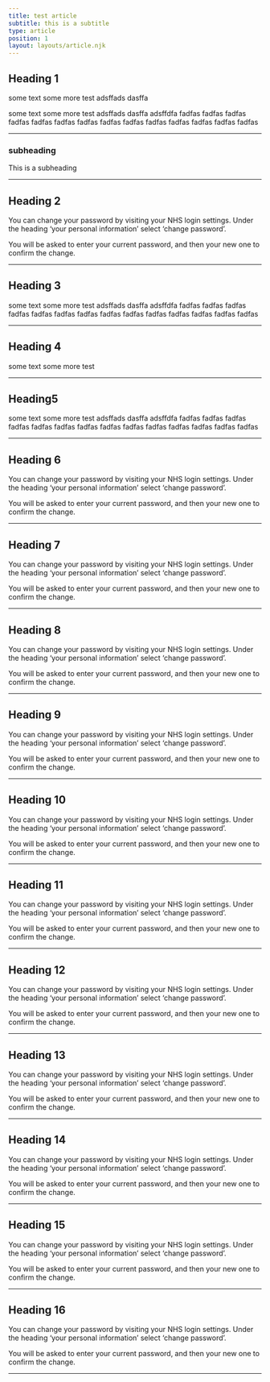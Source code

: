 ```yaml
---
title: test article
subtitle: this is a subtitle
type: article
position: 1
layout: layouts/article.njk
---
```

##    Heading 1
some text
some more test
adsffads
dasffa

some text
some more test
adsffads
dasffa
adsffdfa
fadfas
fadfas
fadfas
fadfas
fadfas
fadfas
fadfas
fadfas
fadfas
fadfas
fadfas
fadfas
fadfas
fadfas
***

### subheading
This is a subheading
***

## Heading 2
You can change your password by visiting your NHS login settings. Under the heading ‘your personal information’ select ‘change password’.

You will be asked to enter your current password, and then your new one to confirm the change.
***

## Heading 3
some text
some more test
adsffads
dasffa
adsffdfa
fadfas
fadfas
fadfas
fadfas
fadfas
fadfas
fadfas
fadfas
fadfas
fadfas
fadfas
fadfas
fadfas
fadfas
***

## Heading 4
some text
some more test
***

## Heading5
some text
some more test
adsffads
dasffa
adsffdfa
fadfas
fadfas
fadfas
fadfas
fadfas
fadfas
fadfas
fadfas
fadfas
fadfas
fadfas
fadfas
fadfas
fadfas
***

## Heading 6
You can change your password by visiting your NHS login settings. Under the heading ‘your personal information’ select ‘change password’.

You will be asked to enter your current password, and then your new one to confirm the change.
***
## Heading 7
You can change your password by visiting your NHS login settings. Under the heading ‘your personal information’ select ‘change password’.

You will be asked to enter your current password, and then your new one to confirm the change.
***
## Heading 8
You can change your password by visiting your NHS login settings. Under the heading ‘your personal information’ select ‘change password’.

You will be asked to enter your current password, and then your new one to confirm the change.
***
## Heading 9
You can change your password by visiting your NHS login settings. Under the heading ‘your personal information’ select ‘change password’.

You will be asked to enter your current password, and then your new one to confirm the change.
***
## Heading 10
You can change your password by visiting your NHS login settings. Under the heading ‘your personal information’ select ‘change password’.

You will be asked to enter your current password, and then your new one to confirm the change.
***
## Heading 11
You can change your password by visiting your NHS login settings. Under the heading ‘your personal information’ select ‘change password’.

You will be asked to enter your current password, and then your new one to confirm the change.
***
## Heading 12
You can change your password by visiting your NHS login settings. Under the heading ‘your personal information’ select ‘change password’.

You will be asked to enter your current password, and then your new one to confirm the change.
***
## Heading 13
You can change your password by visiting your NHS login settings. Under the heading ‘your personal information’ select ‘change password’.

You will be asked to enter your current password, and then your new one to confirm the change.
***
## Heading 14
You can change your password by visiting your NHS login settings. Under the heading ‘your personal information’ select ‘change password’.

You will be asked to enter your current password, and then your new one to confirm the change.
***
## Heading 15
You can change your password by visiting your NHS login settings. Under the heading ‘your personal information’ select ‘change password’.

You will be asked to enter your current password, and then your new one to confirm the change.
***
## Heading 16
You can change your password by visiting your NHS login settings. Under the heading ‘your personal information’ select ‘change password’.

You will be asked to enter your current password, and then your new one to confirm the change.
***
